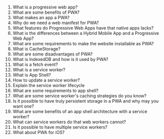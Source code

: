 1. What is a progressive web app?
2. What are some benefits of PWA?
3. What makes an app a PWA?
4. Why do we need a web manifest for PWA?
5. What features do Progressive Web Apps have that native apps lacks?
6. What is the differences between a Hybrid Mobile App and a Progressive Web App?
7. What are some requirements to make the website installable as PWA?
8. What is CacheStorage?
9. What are some disadvantages of PWA?
10. What is IndexedDB and how is it used by PWA?
11. What is a fetch event?
12. What is a service worker?
13. What is App Shell?
14. How to update a service worker?
15. Explain the service worker lifecycle
16. What are some requirements to app shell?
17. What are some service worker's caching strategies do you know?
18. Is it possible to have truly persistent storage in a PWA and why may you want one?
19. What are some benefits of an app shell architecture with a service worker?
20. What can service workers do that web workers cannot?
21. Is it possible to have multiple service workers?
22. What about PWA for iOS?
